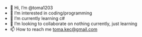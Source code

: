- 👋 Hi, I’m @toma1203
- 👀 I’m interested in coding/programming
- 🌱 I’m currently learning c#
- 💞️ I’m looking to collaborate on nothing currently, just learning
- 📫 How to reach me toma.kec@gmail.com

<!---
toma1203/toma1203 is a ✨ special ✨ repository because its `README.md` (this file) appears on your GitHub profile.
You can click the Preview link to take a look at your changes.
--->

